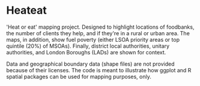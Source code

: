 Heateat
=======

'Heat or eat' mapping project. Designed to highlight locations of foodbanks, the number of clients they help, and if they're in a rural or urban area. The maps, in addition, show fuel poverty (either LSOA priority areas or top quintile (20%) of MSOAs). Finally, district local authorities, unitary authorities, and London Boroughs (LADs) are shown for context.

Data and geographical boundary data (shape files) are not provided because of their licenses. The code is meant to illustrate how ggplot and R spatial packages can be used for mapping purposes, only.
